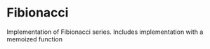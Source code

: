 # Fibionacci

Implementation of Fibionacci series. Includes implementation with a memoized function
